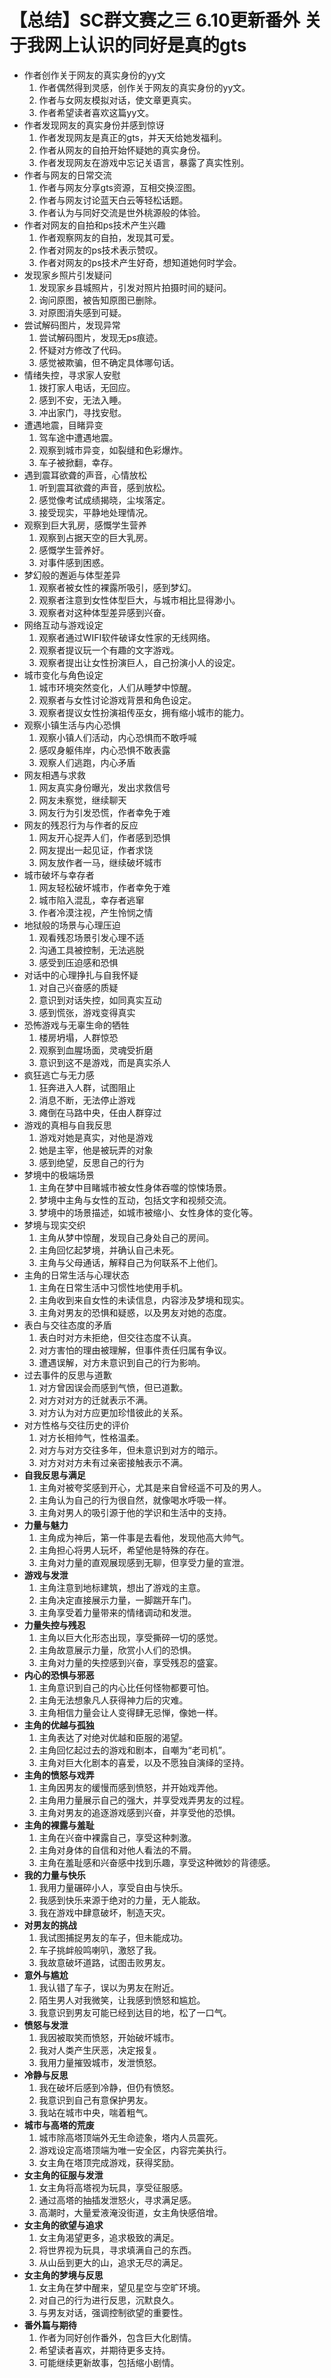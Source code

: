 # 【总结】SC群文赛之三 6.10更新番外 关于我网上认识的同好是真的gts

-   作者创作关于网友的真实身份的yy文
    1.  作者偶然得到灵感，创作关于网友的真实身份的yy文。
    2.  作者与女网友模拟对话，使文章更真实。
    3.  作者希望读者喜欢这篇yy文。
-   作者发现网友的真实身份并感到惊讶
    1.  作者发现网友是真正的gts，并天天给她发福利。
    2.  作者从网友的自拍开始怀疑她的真实身份。
    3.  作者发现网友在游戏中忘记关语言，暴露了真实性别。
-   作者与网友的日常交流
    1.  作者与网友分享gts资源，互相交换涩图。
    2.  作者与网友讨论蓝天白云等轻松话题。
    3.  作者认为与同好交流是世外桃源般的体验。
-   作者对网友的自拍和ps技术产生兴趣
    1.  作者观察网友的自拍，发现其可爱。
    2.  作者对网友的ps技术表示赞叹。
    3.  作者对网友的ps技术产生好奇，想知道她何时学会。
-   发现家乡照片引发疑问
    1.  发现家乡县城照片，引发对照片拍摄时间的疑问。
    2.  询问原图，被告知原图已删除。
    3.  对原图消失感到可疑。
-   尝试解码图片，发现异常
    1.  尝试解码图片，发现无ps痕迹。
    2.  怀疑对方修改了代码。
    3.  感觉被欺骗，但不确定具体哪句话。
-   情绪失控，寻求家人安慰
    1.  拨打家人电话，无回应。
    2.  感到不安，无法入睡。
    3.  冲出家门，寻找安慰。
-   遭遇地震，目睹异变
    1.  驾车途中遭遇地震。
    2.  观察到城市异变，如裂缝和色彩爆炸。
    3.  车子被掀翻，幸存。
-   遇到震耳欲聋的声音，心情放松
    1.  听到震耳欲聋的声音，感到放松。
    2.  感觉像考试成绩揭晓，尘埃落定。
    3.  接受现实，平静地处理情况。
-   观察到巨大乳房，感慨学生营养
    1.  观察到占据天空的巨大乳房。
    2.  感慨学生营养好。
    3.  对事件感到困惑。
-   梦幻般的邂逅与体型差异
    1.  观察者被女性的裸露所吸引，感到梦幻。
    2.  观察者注意到女性体型巨大，与城市相比显得渺小。
    3.  观察者对这种体型差异感到兴奋。
-   网络互动与游戏设定
    1.  观察者通过WIFI软件破译女性家的无线网络。
    2.  观察者提议玩一个有趣的文字游戏。
    3.  观察者提出让女性扮演巨人，自己扮演小人的设定。
-   城市变化与角色设定
    1.  城市环境突然变化，人们从睡梦中惊醒。
    2.  观察者与女性讨论游戏背景和角色设定。
    3.  观察者提议女性扮演祖传巫女，拥有缩小城市的能力。
-   观察小镇生活与内心恐惧
    1.  观察小镇人们活动，内心恐惧而不敢呼喊
    2.  感叹身躯伟岸，内心恐惧不敢表露
    3.  观察人们逃跑，内心矛盾
-   网友相遇与求救
    1.  网友真实身份曝光，发出求救信号
    2.  网友未察觉，继续聊天
    3.  网友行为引发恐慌，作者幸免于难
-   网友的残忍行为与作者的反应
    1.  网友开心捉弄人们，作者感到恐惧
    2.  网友提出一起见证，作者求饶
    3.  网友放作者一马，继续破坏城市
-   城市破坏与幸存者
    1.  网友轻松破坏城市，作者幸免于难
    2.  城市陷入混乱，幸存者逃窜
    3.  作者冷漠注视，产生怜悯之情
-   地狱般的场景与心理压迫
    1.  观看残忍场景引发心理不适
    2.  沟通工具被控制，无法逃脱
    3.  感受到压迫感和恐惧
-   对话中的心理挣扎与自我怀疑
    1.  对自己兴奋感的质疑
    2.  意识到对话失控，如同真实互动
    3.  感到慌张，游戏变得真实
-   恐怖游戏与无辜生命的牺牲
    1.  楼房坍塌，人群惊恐
    2.  观察到血腥场面，灵魂受折磨
    3.  意识到这不是游戏，而是真实杀人
-   疯狂逃亡与无力感
    1.  狂奔进入人群，试图阻止
    2.  消息不断，无法停止游戏
    3.  瘫倒在马路中央，任由人群穿过
-   游戏的真相与自我反思
    1.  游戏对她是真实，对他是游戏
    2.  她是主宰，他是被玩弄的对象
    3.  感到绝望，反思自己的行为
-   梦境中的极端场景
    1.  主角在梦中目睹城市被女性身体吞噬的惊悚场景。
    2.  梦境中主角与女性的互动，包括文字和视频交流。
    3.  梦境中的场景描述，如城市被缩小、女性身体的变化等。
-   梦境与现实交织
    1.  主角从梦中惊醒，发现自己身处自己的房间。
    2.  主角回忆起梦境，并确认自己未死。
    3.  主角与父母通话，解释自己为何联系不上他们。
-   主角的日常生活与心理状态
    1.  主角在日常生活中习惯性地使用手机。
    2.  主角收到来自女性的未读信息，内容涉及梦境和现实。
    3.  主角对男友的恐惧和疑惑，以及男友对她的态度。
-   表白与交往态度的矛盾
    1.  表白时对方未拒绝，但交往态度不认真。
    2.  对方害怕的理由被理解，但事件责任归属有争议。
    3.  遭遇误解，对方未意识到自己的行为影响。
-   过去事件的反思与道歉
    1.  对方曾因误会而感到气愤，但已道歉。
    2.  对方对对方的迁就表示不满。
    3.  对方认为对方应更加珍惜彼此的关系。
-   对方性格与交往历史的评价
    1.  对方长相帅气，性格温柔。
    2.  对方与对方交往多年，但未意识到对方的暗示。
    3.  对方对对方未有过亲密接触表示不满。
-   **自我反思与满足**
    1.  主角对被夸奖感到开心，尤其是来自曾经遥不可及的男人。
    2.  主角认为自己的行为很自然，就像喝水呼吸一样。
    3.  主角对男人的吸引源于他的学识和生活中的支持。
-   **力量与魅力**
    1.  主角成为神后，第一件事是去看他，发现他高大帅气。
    2.  主角担心将男人玩坏，希望他是特殊的存在。
    3.  主角对力量的直观展现感到无聊，但享受力量的宣泄。
-   **游戏与发泄**
    1.  主角注意到地标建筑，想出了游戏的主意。
    2.  主角决定直接展示力量，一脚踹开车门。
    3.  主角享受着力量带来的情绪调动和发泄。
-   **力量失控与残忍**
    1.  主角以巨大化形态出现，享受撕碎一切的感觉。
    2.  主角故意展示力量，欣赏小人们的恐惧。
    3.  主角对力量的失控感到兴奋，享受残忍的盛宴。
-   **内心的恐惧与邪恶**
    1.  主角意识到自己的内心比任何怪物都要可怕。
    2.  主角无法想象凡人获得神力后的灾难。
    3.  主角相信力量会让人变得肆无忌惮，像她一样。
-   **主角的优越与孤独**
    1.  主角表达了对绝对优越和臣服的渴望。
    2.  主角回忆起过去的游戏和剧本，自嘲为“老司机”。
    3.  主角对巨大化剧本的喜爱，以及不愿独自演绎的坚持。
-   **主角的愤怒与戏弄**
    1.  主角因男友的缓慢而感到愤怒，并开始戏弄他。
    2.  主角用力量展示自己的强大，并享受戏弄男友的过程。
    3.  主角对男友的追逐游戏感到兴奋，并享受他的恐惧。
-   **主角的裸露与羞耻**
    1.  主角在兴奋中裸露自己，享受这种刺激。
    2.  主角对身体的自信和对他人看法的不屑。
    3.  主角在羞耻感和兴奋感中找到乐趣，享受这种微妙的背德感。
-   **我的力量与快乐**
    1.  我用力量碾碎小人，享受自由与快乐。
    2.  我感到快乐来源于绝对的力量，无人能敌。
    3.  我在游戏中肆意破坏，制造天灾。
-   **对男友的挑战**
    1.  我试图捕捉男友的车子，但未能成功。
    2.  车子挑衅般鸣喇叭，激怒了我。
    3.  我故意破坏道路，试图击败男友。
-   **意外与尴尬**
    1.  我认错了车子，误以为男友在附近。
    2.  陌生男人对我微笑，让我感到愤怒和尴尬。
    3.  我意识到男友可能已经到达目的地，松了一口气。
-   **愤怒与发泄**
    1.  我因被取笑而愤怒，开始破坏城市。
    2.  我对人类产生厌恶，决定报复。
    3.  我用力量摧毁城市，发泄愤怒。
-   **冷静与反思**
    1.  我在破坏后感到冷静，但仍有愤怒。
    2.  我意识到自己有意保护男友。
    3.  我站在城市中央，喘着粗气。
-   **城市与高塔的荒废**
    1.  城市除高塔顶端外无生命迹象，塔内人员震死。
    2.  游戏设定高塔顶端为唯一安全区，内容完美执行。
    3.  女主角在塔顶完成游戏，获得奖励。
-   **女主角的征服与发泄**
    1.  女主角将高塔视为玩具，享受征服感。
    2.  通过高塔的抽插发泄怒火，寻求满足感。
    3.  高潮时，大量爱液淹没街道，女主角快感倍增。
-   **女主角的欲望与追求**
    1.  女主角渴望更多，追求极致的满足。
    2.  将世界视为玩具，寻求填满自己的东西。
    3.  从山岳到更大的山，追求无尽的满足。
-   **女主角的梦境与反思**
    1.  女主角在梦中醒来，望见星空与空旷环境。
    2.  对自己的行为进行反思，沉默良久。
    3.  与男友对话，强调控制欲望的重要性。
-   **番外篇与期待**
    1.  作者为同好创作番外，包含巨大化剧情。
    2.  希望读者喜欢，并期待更多支持。
    3.  可能继续更新故事，包括缩小剧情。